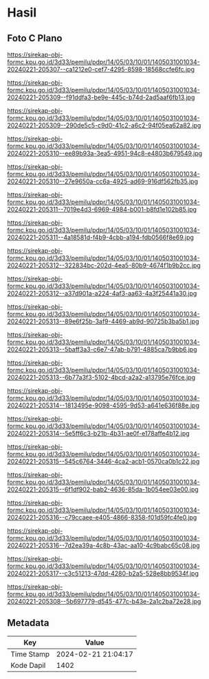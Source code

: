 # Hasil

## Foto C Plano

https://sirekap-obj-formc.kpu.go.id/3d33/pemilu/pdpr/14/05/03/10/01/1405031001034-20240221-205307--ca1212e0-cef7-4295-8598-18568ccfe6fc.jpg

https://sirekap-obj-formc.kpu.go.id/3d33/pemilu/pdpr/14/05/03/10/01/1405031001034-20240221-205309--f91ddfa3-be9e-445c-b74d-2ad5aaf6fb13.jpg

https://sirekap-obj-formc.kpu.go.id/3d33/pemilu/pdpr/14/05/03/10/01/1405031001034-20240221-205309--290de5c5-c9d0-41c2-a6c2-94f05ea62a82.jpg

https://sirekap-obj-formc.kpu.go.id/3d33/pemilu/pdpr/14/05/03/10/01/1405031001034-20240221-205310--ee89b93a-3ea5-4951-94c8-e4803b679549.jpg

https://sirekap-obj-formc.kpu.go.id/3d33/pemilu/pdpr/14/05/03/10/01/1405031001034-20240221-205310--27e9650a-cc6a-4925-ad69-916df562fb35.jpg

https://sirekap-obj-formc.kpu.go.id/3d33/pemilu/pdpr/14/05/03/10/01/1405031001034-20240221-205311--7019e4d3-6969-4984-b001-b8fd1e102b85.jpg

https://sirekap-obj-formc.kpu.go.id/3d33/pemilu/pdpr/14/05/03/10/01/1405031001034-20240221-205311--4a18581d-f4b9-4cbb-a194-fdb0566f8e69.jpg

https://sirekap-obj-formc.kpu.go.id/3d33/pemilu/pdpr/14/05/03/10/01/1405031001034-20240221-205312--322834bc-202d-4ea5-80b9-4674f1b9b2cc.jpg

https://sirekap-obj-formc.kpu.go.id/3d33/pemilu/pdpr/14/05/03/10/01/1405031001034-20240221-205312--a37d901a-a224-4af3-aa63-4a3f25441a30.jpg

https://sirekap-obj-formc.kpu.go.id/3d33/pemilu/pdpr/14/05/03/10/01/1405031001034-20240221-205313--89e6f25b-3af9-4469-ab9d-90725b3ba5b1.jpg

https://sirekap-obj-formc.kpu.go.id/3d33/pemilu/pdpr/14/05/03/10/01/1405031001034-20240221-205313--5baff3a3-c6e7-47ab-b791-4885ca7b9bb6.jpg

https://sirekap-obj-formc.kpu.go.id/3d33/pemilu/pdpr/14/05/03/10/01/1405031001034-20240221-205313--6b77a3f3-5102-4bcd-a2a2-a13795e76fce.jpg

https://sirekap-obj-formc.kpu.go.id/3d33/pemilu/pdpr/14/05/03/10/01/1405031001034-20240221-205314--1813495e-9098-4595-9d53-a641e636f88e.jpg

https://sirekap-obj-formc.kpu.go.id/3d33/pemilu/pdpr/14/05/03/10/01/1405031001034-20240221-205314--5e5ff6c3-b21b-4b31-ae0f-e178affe4b12.jpg

https://sirekap-obj-formc.kpu.go.id/3d33/pemilu/pdpr/14/05/03/10/01/1405031001034-20240221-205315--545c6764-3446-4ca2-acb1-0570ca0b1c22.jpg

https://sirekap-obj-formc.kpu.go.id/3d33/pemilu/pdpr/14/05/03/10/01/1405031001034-20240221-205315--6f1df902-bab2-4636-85da-1b054ee03e00.jpg

https://sirekap-obj-formc.kpu.go.id/3d33/pemilu/pdpr/14/05/03/10/01/1405031001034-20240221-205316--c79ccaee-e405-4866-8358-f01d59fc4fe0.jpg

https://sirekap-obj-formc.kpu.go.id/3d33/pemilu/pdpr/14/05/03/10/01/1405031001034-20240221-205316--7d2ea39a-4c8b-43ac-aa10-4c9babc65c08.jpg

https://sirekap-obj-formc.kpu.go.id/3d33/pemilu/pdpr/14/05/03/10/01/1405031001034-20240221-205317--c3c51213-47dd-4280-b2a5-528e8bb9534f.jpg

https://sirekap-obj-formc.kpu.go.id/3d33/pemilu/pdpr/14/05/03/10/01/1405031001034-20240221-205308--5b697779-d545-477c-b43e-2a1c2ba72e28.jpg


## Metadata

| Key        | Value               |
| ---------- | ------------------- |
| Time Stamp | 2024-02-21 21:04:17 |
| Kode Dapil | 1402                |



